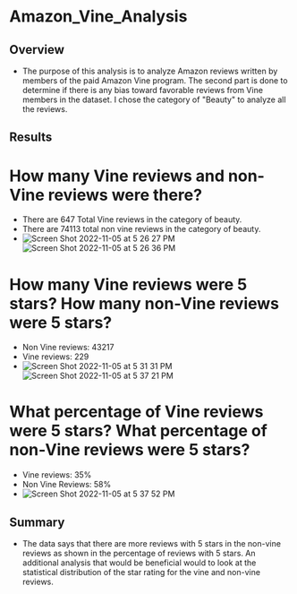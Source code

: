 # Amazon_Vine_Analysis
## Overview
- The purpose of this analysis is to analyze Amazon reviews written by members of the paid Amazon Vine program. The second part is done to determine if there is any bias toward favorable reviews from Vine members in the dataset. I chose the category of "Beauty" to analyze all the reviews.
## Results
# How many Vine reviews and non-Vine reviews were there?
-  There are 647 Total Vine reviews in the category of beauty.
-  There are 74113 total non vine reviews in the category of beauty. 
-  ![Screen Shot 2022-11-05 at 5 26 27 PM](https://user-images.githubusercontent.com/106174279/200147554-4bf75498-cebf-46ef-890f-17e8e9b48a03.png)
![Screen Shot 2022-11-05 at 5 26 36 PM](https://user-images.githubusercontent.com/106174279/200147559-75eae8e3-9e8a-485a-b370-7a022e51c1dc.png)

# How many Vine reviews were 5 stars? How many non-Vine reviews were 5 stars?
- Non Vine reviews: 43217
- Vine reviews: 229
- ![Screen Shot 2022-11-05 at 5 31 31 PM](https://user-images.githubusercontent.com/106174279/200147565-071848c4-db30-47df-8671-49e710a2d47d.png)
![Screen Shot 2022-11-05 at 5 37 21 PM](https://user-images.githubusercontent.com/106174279/200147571-9308585b-c882-4255-9c5e-979c75237b89.png)

# What percentage of Vine reviews were 5 stars? What percentage of non-Vine reviews were 5 stars?
- Vine reviews: 35%
- Non Vine Reviews: 58%
- ![Screen Shot 2022-11-05 at 5 37 52 PM](https://user-images.githubusercontent.com/106174279/200147576-f9f345c3-3c29-48ae-a170-95273e8cabf5.png)

## Summary
- The data says that there are more reviews with 5 stars in the non-vine reviews as shown in the percentage of reviews with 5 stars. An additional analysis that would be beneficial would to look at the statistical distribution of the star rating for the vine and non-vine reviews.
